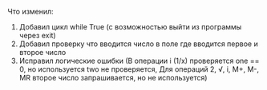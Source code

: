 Что изменил:
1) Добавил цикл while True (с возможностью выйти из программы через exit)
2) Добавил проверку что вводится число в поле где вводится первое и второе число
3) Исправил логические ошибки (В операции i (1/x) проверяется one == 0, но используется two не проверяется, Для операций 2, √, i, M+, M-, MR второе число запрашивается, но не используется)